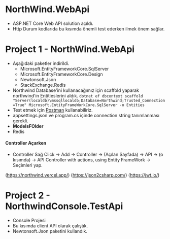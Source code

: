 # NorthWind.WebApi
- ASP.NET Core Web API solution açıldı.
- Http Durum kodlarıda bu kısımda önemli test ederken ilmek önem sağlar.

# Project 1 - NorthWind.WebApi
- Aşağıdaki paketler indirildi.
  - Microsoft.EntityFrameworkCore.SqlServer
  - Microsoft.EntityFrameworkCore.Design
  - Newtonsoft.Json
  - StackExchange.Redis
- Northwind Database'ini kullanacağımız için scaffold yaparak northwind'in Entitieslerini aldık. 
`dotnet ef dbcontext scaffold "Server(localdb)\mssqllocaldb;Database=Northwind;Trusted_Connection=True" Microsoft.EntityFrameWorkCore.SqlServer -o Entities`
- Test etmek için [Postman](https://www.postman.com/downloads/) kullanabiliriz. 
- appsettings.json ve program.cs içinde connection string tanımlanması gerekli. 
- **ModelsFOlder**
- Redis
#### Controller Açarken 
- Controller Sağ Click -> Add -> Controller -> (Açılan Sayfada) -> API -> (o kısımda) -> API Controller with actions, using Entity FrameWork -> Seçimleri yap. 

(https://northwind.vercel.app/)
(https://json2csharp.com/)
(https://jwt.io/)

# Project 2 - NorthwindConsole.TestApi
- Console Projesi
- Bu kısımda client API olarak çalıştık.
- Newtonsoft.Json paketini kullandık. 
